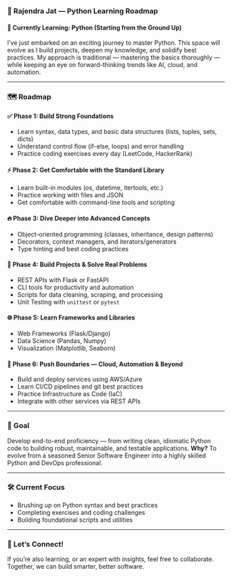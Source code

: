 ### 👋 Rajendra Jat — Python Learning Roadmap

#### 🌱 Currently Learning: Python (Starting from the Ground Up)

I’ve just embarked on an exciting journey to master Python. This space will evolve as I build projects, deepen my knowledge, and solidify best practices. My approach is traditional — mastering the basics thoroughly — while keeping an eye on forward-thinking trends like AI, cloud, and automation.

---

### 🗺️ Roadmap

#### ✅ **Phase 1: Build Strong Foundations**

* Learn syntax, data types, and basic data structures (lists, tuples, sets, dicts)
* Understand control flow (if-else, loops) and error handling
* Practice coding exercises every day (LeetCode, HackerRank)

#### ⚡️ **Phase 2: Get Comfortable with the Standard Library**

* Learn built-in modules (os, datetime, itertools, etc.)
* Practice working with files and JSON
* Get comfortable with command-line tools and scripting

#### 🔥 **Phase 3: Dive Deeper into Advanced Concepts**

* Object-oriented programming (classes, inheritance, design patterns)
* Decorators, context managers, and iterators/generators
* Type hinting and best coding practices

#### 🐍 **Phase 4: Build Projects & Solve Real Problems**

* REST APIs with Flask or FastAPI
* CLI tools for productivity and automation
* Scripts for data cleaning, scraping, and processing
* Unit Testing with `unittest` or `pytest`

#### 🌐 **Phase 5: Learn Frameworks and Libraries**

* Web Frameworks (Flask/Django)
* Data Science (Pandas, Numpy)
* Visualization (Matplotlib, Seaborn)

#### 🚀 **Phase 6: Push Boundaries — Cloud, Automation & Beyond**

* Build and deploy services using AWS/Azure
* Learn CI/CD pipelines and git best practices
* Practice Infrastructure as Code (IaC)
* Integrate with other services via REST APIs

---

### 🏁 Goal

Develop end-to-end proficiency — from writing clean, idiomatic Python code to building robust, maintainable, and testable applications.
**Why?** To evolve from a seasoned Senior Software Engineer into a highly skilled Python and DevOps professional.

---

### 🛠️ Current Focus

* Brushing up on Python syntax and best practices
* Completing exercises and coding challenges
* Building foundational scripts and utilities

---

### 🤝 Let’s Connect!

If you’re also learning, or an expert with insights, feel free to collaborate. Together, we can build smarter, better software.
